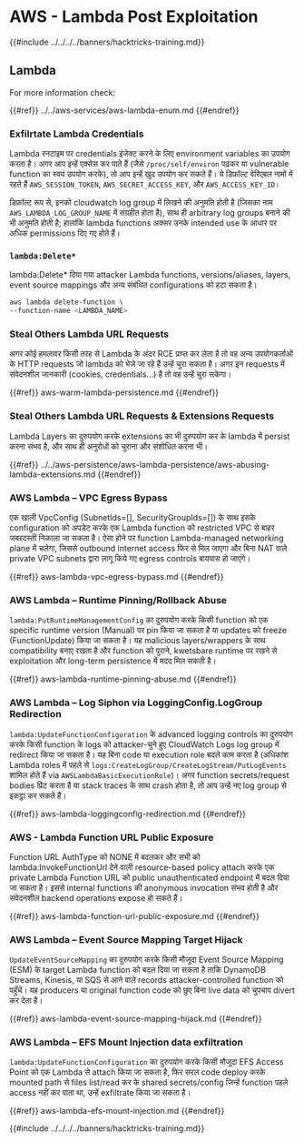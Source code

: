 # AWS - Lambda Post Exploitation

{{#include ../../../../banners/hacktricks-training.md}}

## Lambda

For more information check:

{{#ref}}
../../aws-services/aws-lambda-enum.md
{{#endref}}

### Exfilrtate Lambda Credentials

Lambda रनटाइम पर credentials इंजेक्ट करने के लिए environment variables का उपयोग करता है। अगर आप इन्हें एक्सेस कर पाते हैं (जैसे `/proc/self/environ` पढ़कर या vulnerable function का स्वयं उपयोग करके), तो आप इन्हें खुद उपयोग कर सकते हैं। ये डिफ़ॉल्ट वेरिएबल नामों में रहते हैं `AWS_SESSION_TOKEN`, `AWS_SECRET_ACCESS_KEY`, और `AWS_ACCESS_KEY_ID`।

डिफ़ॉल्ट रूप से, इनको cloudwatch log group में लिखने की अनुमति होती है (जिसका नाम `AWS_LAMBDA_LOG_GROUP_NAME` में संग्रहीत होता है), साथ ही arbitrary log groups बनाने की भी अनुमति होती है; हालांकि lambda functions अक्सर उनके intended use के आधार पर अधिक permissions दिए गए होते हैं।

### `lambda:Delete*`
lambda:Delete* दिया गया attacker Lambda functions, versions/aliases, layers, event source mappings और अन्य संबंधित configurations को हटा सकता है।
```bash
aws lambda delete-function \
--function-name <LAMBDA_NAME>
```
### Steal Others Lambda URL Requests

अगर कोई हमलावर किसी तरह से Lambda के अंदर RCE प्राप्त कर लेता है तो वह अन्य उपयोगकर्ताओं के HTTP requests जो lambda को भेजे जा रहे हैं उन्हें चुरा सकता है। अगर इन requests में संवेदनशील जानकारी (cookies, credentials...) है तो वह उन्हें चुरा सकेगा।

{{#ref}}
aws-warm-lambda-persistence.md
{{#endref}}

### Steal Others Lambda URL Requests & Extensions Requests

Lambda Layers का दुरुपयोग करके extensions का भी दुरुपयोग कर के lambda में persist करना संभव है, और साथ ही अनुरोधों को चुराना और संशोधित करना भी।

{{#ref}}
../../aws-persistence/aws-lambda-persistence/aws-abusing-lambda-extensions.md
{{#endref}}

### AWS Lambda – VPC Egress Bypass

एक खाली VpcConfig (SubnetIds=[], SecurityGroupIds=[]) के साथ इसके configuration को अपडेट करके एक Lambda function को restricted VPC से बाहर जबरदस्ती निकाला जा सकता है। ऐसा होने पर function Lambda-managed networking plane में चलेगा, जिससे outbound internet access फिर से मिल जाएगा और बिना NAT वाले private VPC subnets द्वारा लागू किये गए egress controls बायपास हो जाएंगे।

{{#ref}}
aws-lambda-vpc-egress-bypass.md
{{#endref}}

### AWS Lambda – Runtime Pinning/Rollback Abuse

`lambda:PutRuntimeManagementConfig` का दुरुपयोग करके किसी function को एक specific runtime version (Manual) पर pin किया जा सकता है या updates को freeze (FunctionUpdate) किया जा सकता है। यह malicious layers/wrappers के साथ compatibility बनाए रखता है और function को पुराने, kwetsbare runtime पर रखने से exploitation और long-term persistence में मदद मिल सकती है।

{{#ref}}
aws-lambda-runtime-pinning-abuse.md
{{#endref}}

### AWS Lambda – Log Siphon via LoggingConfig.LogGroup Redirection

`lambda:UpdateFunctionConfiguration` के advanced logging controls का दुरुपयोग करके किसी function के logs को attacker-चुने हुए CloudWatch Logs log group में redirect किया जा सकता है। यह बिना code या execution role बदले काम करता है (अधिकांश Lambda roles में पहले से `logs:CreateLogGroup/CreateLogStream/PutLogEvents` शामिल होते हैं via `AWSLambdaBasicExecutionRole`)। अगर function secrets/request bodies प्रिंट करता है या stack traces के साथ crash होता है, तो आप उन्हें नए log group से इकट्ठा कर सकते हैं।

{{#ref}}
aws-lambda-loggingconfig-redirection.md
{{#endref}}

### AWS - Lambda Function URL Public Exposure

Function URL AuthType को NONE में बदलकर और सभी को lambda:InvokeFunctionUrl देने वाली resource-based policy attach करके एक private Lambda Function URL को public unauthenticated endpoint में बदल दिया जा सकता है। इससे internal functions की anonymous invocation संभव होती है और संवेदनशील backend operations expose हो सकते हैं।

{{#ref}}
aws-lambda-function-url-public-exposure.md
{{#endref}}

### AWS Lambda – Event Source Mapping Target Hijack

`UpdateEventSourceMapping` का दुरुपयोग करके किसी मौजूदा Event Source Mapping (ESM) के target Lambda function को बदल दिया जा सकता है ताकि DynamoDB Streams, Kinesis, या SQS से आने वाले records attacker-controlled function को पहुँचें। यह producers या original function code को छुए बिना live data को चुपचाप divert कर देता है।

{{#ref}}
aws-lambda-event-source-mapping-hijack.md
{{#endref}}

### AWS Lambda – EFS Mount Injection data exfiltration

`lambda:UpdateFunctionConfiguration` का दुरुपयोग करके किसी मौजूदा EFS Access Point को एक Lambda से attach किया जा सकता है, फिर सरल code deploy करके mounted path से files list/read कर के shared secrets/config जिन्हें function पहले access नहीं कर पाता था, उन्हें exfiltrate किया जा सकता है।

{{#ref}}
aws-lambda-efs-mount-injection.md
{{#endref}}



{{#include ../../../../banners/hacktricks-training.md}}
